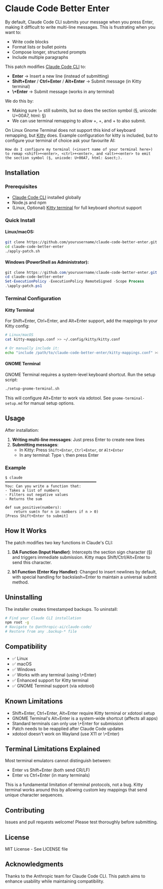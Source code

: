 # Claude Code Better Enter

By default, Claude Code CLI submits your message when you press Enter, making it difficult to write multi-line messages. This is frustrating when you want to:
- Write code blocks
- Format lists or bullet points
- Compose longer, structured prompts
- Include multiple paragraphs

This patch modifies [Claude Code CLI](https://github.com/anthropics/claude-code) to:
- **Enter** → Insert a new line (instead of submitting)
- **Shift+Enter** / **Ctrl+Enter** / **Alt+Enter** → Submit message (in Kitty terminal)
- **\\+Enter** → Submit message (works in any terminal)

We do this by:
* Making sure \\+<enter> still submits, but so does the section symbol (§, unicode: U+00A7, html: &sect;)
* We can use terminal remapping to allow <shift>+<enter>, <ctrl>+<enter>, and <alt>+<enter> to also submit.

On Linux Gnome Terminal does not support this kind of keyboard remapping, but [Kitty](https://github.com/kovidgoyal/kitty) does. Example configuration for kitty is included, but to configure your terminal of choice ask your favourite AI:

```text
How do I configure my terminal (<insert name of your terminal here>) to remap <shift>+<enter>, <ctrl>+<enter>, and <alt>+<enter> to emit the section symbol (§, unicode: U+00A7, html: &sect;).
```

## Installation

### Prerequisites
- [Claude Code CLI](https://github.com/anthropics/claude-code) installed globally
- Node.js and npm
- (Linux, Optional) [Kitty terminal](https://sw.kovidgoyal.net/kitty/) for full keyboard shortcut support

### Quick Install

#### Linux/macOS:
```bash
git clone https://github.com/yourusername/claude-code-better-enter.git
cd claude-code-better-enter
./apply-patch.sh
```

#### Windows (PowerShell as Administrator):
```powershell
git clone https://github.com/yourusername/claude-code-better-enter.git
cd claude-code-better-enter
Set-ExecutionPolicy -ExecutionPolicy RemoteSigned -Scope Process
.\apply-patch.ps1
```

### Terminal Configuration

#### Kitty Terminal

For Shift+Enter, Ctrl+Enter, and Alt+Enter support, add the mappings to your Kitty config:

```bash
# Linux/macOS
cat kitty-mappings.conf >> ~/.config/kitty/kitty.conf

# Or manually include it:
echo "include /path/to/claude-code-better-enter/kitty-mappings.conf" >> ~/.config/kitty/kitty.conf
```

#### GNOME Terminal

GNOME Terminal requires a system-level keyboard shortcut. Run the setup script:

```bash
./setup-gnome-terminal.sh
```

This will configure Alt+Enter to work via xdotool. See `gnome-terminal-setup.md` for manual setup options.

## Usage

After installation:

1. **Writing multi-line messages**: Just press Enter to create new lines
2. **Submitting messages**:
   - In Kitty: Press `Shift+Enter`, `Ctrl+Enter`, or `Alt+Enter`
   - In any terminal: Type `\` then press Enter

### Example
```
$ claude
━━━━━━━━━━━━━━━━━━━━━━━━━━━━━━━━━━━━━━━━━━
You: Can you write a function that:
- Takes a list of numbers
- Filters out negative values  
- Returns the sum

def sum_positive(numbers):
    return sum(n for n in numbers if n > 0)
[Press Shift+Enter to submit]
```

## How It Works

The patch modifies two key functions in Claude's CLI:

1. **DA Function (Input Handler)**: Intercepts the section sign character (§) and triggers immediate submission. Kitty maps Shift/Ctrl/Alt+Enter to send this character.

2. **b1 Function (Enter Key Handler)**: Changed to insert newlines by default, with special handling for backslash+Enter to maintain a universal submit method.

## Uninstalling

The installer creates timestamped backups. To uninstall:

```bash
# Find your Claude CLI installation
npm root -g
# Navigate to @anthropic-ai/claude-code/
# Restore from any .backup-* file
```

## Compatibility

- ✅ Linux
- ✅ macOS  
- ✅ Windows
- ✅ Works with any terminal (using \\+Enter)
- ✅ Enhanced support for Kitty terminal
- ✅ GNOME Terminal support (via xdotool)

## Known Limitations

- Shift+Enter, Ctrl+Enter, Alt+Enter require Kitty terminal or xdotool setup
- GNOME Terminal's Alt+Enter is a system-wide shortcut (affects all apps)
- Standard terminals can only use \\+Enter for submission
- Patch needs to be reapplied after Claude Code updates
- xdotool doesn't work on Wayland (use X11 or \\+Enter)

## Terminal Limitations Explained

Most terminal emulators cannot distinguish between:
- Enter vs Shift+Enter (both send CR/LF)
- Enter vs Ctrl+Enter (in many terminals)

This is a fundamental limitation of terminal protocols, not a bug. Kitty terminal works around this by allowing custom key mappings that send unique character sequences.

## Contributing

Issues and pull requests welcome! Please test thoroughly before submitting.

## License

MIT License - See LICENSE file

## Acknowledgments

Thanks to the Anthropic team for Claude Code CLI. This patch aims to enhance usability while maintaining compatibility.
